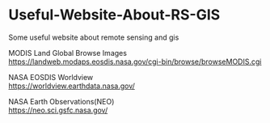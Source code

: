 # Useful-Website-About-RS-GIS
Some useful website about remote sensing and gis

MODIS Land Global Browse Images  
https://landweb.modaps.eosdis.nasa.gov/cgi-bin/browse/browseMODIS.cgi


NASA EOSDIS Worldview  
https://worldview.earthdata.nasa.gov/


NASA Earth Observations(NEO)  
https://neo.sci.gsfc.nasa.gov/



